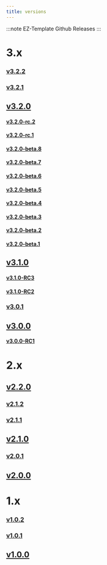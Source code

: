 ```yaml
---
title: versions
---
```


:::note
EZ-Template Github Releases
:::
# 3.x

### [v3.2.2](https://github.com/EZ-Robotics/EZ-Template/releases/tag/v3.2.2)
### [v3.2.1](https://github.com/EZ-Robotics/EZ-Template/releases/tag/v3.2.1)
## [v3.2.0](https://github.com/EZ-Robotics/EZ-Template/releases/tag/v3.2.0)
#### [v3.2.0-rc.2](https://github.com/EZ-Robotics/EZ-Template/releases/tag/v3.2.0-rc.2)
#### [v3.2.0-rc.1](https://github.com/EZ-Robotics/EZ-Template/releases/tag/v3.2.0-rc.1)
#### [v3.2.0-beta.8](https://github.com/EZ-Robotics/EZ-Template/releases/tag/v3.2.0-beta.8)
#### [v3.2.0-beta.7](https://github.com/EZ-Robotics/EZ-Template/releases/tag/v3.2.0-beta.7)
#### [v3.2.0-beta.6](https://github.com/EZ-Robotics/EZ-Template/releases/tag/v3.2.0-beta.6)
#### [v3.2.0-beta.5](https://github.com/EZ-Robotics/EZ-Template/releases/tag/v3.2.0-beta.5)
#### [v3.2.0-beta.4](https://github.com/EZ-Robotics/EZ-Template/releases/tag/v3.2.0-beta.4)
#### [v3.2.0-beta.3](https://github.com/EZ-Robotics/EZ-Template/releases/tag/v3.2.0-beta.3)
#### [v3.2.0-beta.2](https://github.com/EZ-Robotics/EZ-Template/releases/tag/v3.2.0-beta.2)
#### [v3.2.0-beta.1](https://github.com/EZ-Robotics/EZ-Template/releases/tag/v3.2.0-beta.1)
## [v3.1.0](https://github.com/EZ-Robotics/EZ-Template/releases/tag/v3.1.0)
#### [v3.1.0-RC3](https://github.com/EZ-Robotics/EZ-Template/releases/tag/v3.1.0-RC3)
#### [v3.1.0-RC2](https://github.com/EZ-Robotics/EZ-Template/releases/tag/v3.1.0-RC2)
### [v3.0.1](https://github.com/EZ-Robotics/EZ-Template/releases/tag/v3.0.1)
## [v3.0.0](https://github.com/EZ-Robotics/EZ-Template/releases/tag/v3.0.0)
#### [v3.0.0-RC1](https://github.com/EZ-Robotics/EZ-Template/releases/tag/v3.0.0-RC1)

# 2.x
## [v2.2.0](https://github.com/EZ-Robotics/EZ-Template/releases/tag/v2.2.0)
### [v2.1.2](https://github.com/EZ-Robotics/EZ-Template/releases/tag/v2.1.2)
### [v2.1.1](https://github.com/EZ-Robotics/EZ-Template/releases/tag/v2.1.1) 
## [v2.1.0](https://github.com/EZ-Robotics/EZ-Template/releases/tag/v2.1.0) 
### [v2.0.1](https://github.com/EZ-Robotics/EZ-Template/releases/tag/v2.0.1)
## [v2.0.0](https://github.com/EZ-Robotics/EZ-Template/releases/tag/v2.0.0)

# 1.x
### [v1.0.2](https://github.com/EZ-Robotics/EZ-Template/releases/tag/v1.0.2)
### [v1.0.1](https://github.com/EZ-Robotics/EZ-Template/releases/tag/v1.0.1)
## [v1.0.0](https://github.com/EZ-Robotics/EZ-Template/releases/tag/v1.0.0)

